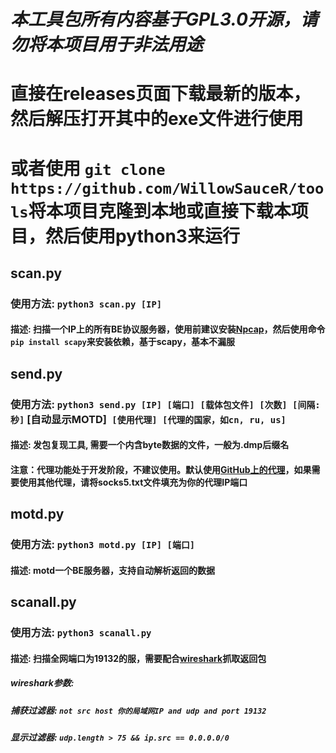 # ***本工具包所有内容基于GPL3.0开源，请勿将本项目用于非法用途***

# 直接在releases页面下载最新的版本，然后解压打开其中的exe文件进行使用

# 或者使用 `git clone https://github.com/WillowSauceR/tools`将本项目克隆到本地或直接下载本项目，然后使用python3来运行

## scan.py

### 使用方法: `python3 scan.py [IP]`

#### 描述: 扫描一个IP上的所有BE协议服务器，使用前建议安装[Npcap](https://npcap.com/dist/npcap-1.60.exe)，然后使用命令 `pip install scapy`来安装依赖，基于scapy，基本不漏服

## send.py

### 使用方法: `python3 send.py [IP] [端口] [载体包文件] [次数] [间隔:秒]` [自动显示MOTD]` [使用代理] [代理的国家，如cn, ru, us]`

#### 描述: 发包复现工具, 需要一个内含byte数据的文件，一般为.dmp后缀名

#### 注意：代理功能处于开发阶段，不建议使用。默认使用[GitHub上的代理](https://github.com/ShiftyTR/Proxy-List)，如果需要使用其他代理，请将socks5.txt文件填充为你的代理IP端口

## motd.py

### 使用方法: `python3 motd.py [IP] [端口]`

#### 描述: motd一个BE服务器，支持自动解析返回的数据

## scanall.py

### 使用方法: `python3 scanall.py`

#### 描述: 扫描全网端口为19132的服，需要配合[wireshark](https://mirrors.tuna.tsinghua.edu.cn/wireshark/win64/Wireshark-win64-3.6.2.exe)抓取返回包

##### wireshark参数:

##### 捕获过滤器: `not src host 你的局域网IP and udp and port 19132`

##### 显示过滤器: `udp.length > 75 && ip.src == 0.0.0.0/0`

